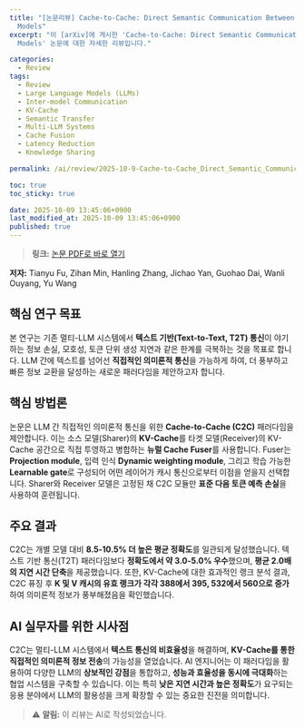 ```yaml
---
title: "[논문리뷰] Cache-to-Cache: Direct Semantic Communication Between Large Language
  Models"
excerpt: "이 [arXiv]에 게시한 'Cache-to-Cache: Direct Semantic Communication Between Large Language
  Models' 논문에 대한 자세한 리뷰입니다."

categories:
  - Review
tags:
  - Review
  - Large Language Models (LLMs)
  - Inter-model Communication
  - KV-Cache
  - Semantic Transfer
  - Multi-LLM Systems
  - Cache Fusion
  - Latency Reduction
  - Knowledge Sharing

permalink: /ai/review/2025-10-9-Cache-to-Cache_Direct_Semantic_Communication_Between_Large_Language_Models/

toc: true
toc_sticky: true

date: 2025-10-09 13:45:06+0900
last_modified_at: 2025-10-09 13:45:06+0900
published: true
---
```

> **링크:** [논문 PDF로 바로 열기](https://arxiv.org/abs/2510.03215)

**저자:** Tianyu Fu, Zihan Min, Hanling Zhang, Jichao Yan, Guohao Dai, Wanli Ouyang, Yu Wang



## 핵심 연구 목표
본 연구는 기존 멀티-LLM 시스템에서 **텍스트 기반(Text-to-Text, T2T) 통신**이 야기하는 정보 손실, 모호성, 토큰 단위 생성 지연과 같은 한계를 극복하는 것을 목표로 합니다. LLM 간에 텍스트를 넘어선 **직접적인 의미론적 통신**을 가능하게 하여, 더 풍부하고 빠른 정보 교환을 달성하는 새로운 패러다임을 제안하고자 합니다.

## 핵심 방법론
논문은 LLM 간 직접적인 의미론적 통신을 위한 **Cache-to-Cache (C2C)** 패러다임을 제안합니다. 이는 소스 모델(Sharer)의 **KV-Cache**를 타겟 모델(Receiver)의 KV-Cache 공간으로 직접 투영하고 병합하는 **뉴럴 Cache Fuser**를 사용합니다. Fuser는 **Projection module**, 입력 인식 **Dynamic weighting module**, 그리고 학습 가능한 **Learnable gate**로 구성되어 어떤 레이어가 캐시 통신으로부터 이점을 얻을지 선택합니다. Sharer와 Receiver 모델은 고정된 채 C2C 모듈만 **표준 다음 토큰 예측 손실**을 사용하여 훈련됩니다.

## 주요 결과
C2C는 개별 모델 대비 **8.5-10.5% 더 높은 평균 정확도**를 일관되게 달성했습니다. 텍스트 기반 통신(T2T) 패러다임보다 **정확도에서 약 3.0-5.0% 우수**했으며, **평균 2.0배의 지연 시간 단축**을 제공했습니다. 또한, KV-Cache에 대한 효과적인 랭크 분석 결과, C2C 퓨징 후 **K 및 V 캐시의 유효 랭크가 각각 388에서 395, 532에서 560으로 증가**하여 의미론적 정보가 풍부해졌음을 확인했습니다.

## AI 실무자를 위한 시사점
C2C는 멀티-LLM 시스템에서 **텍스트 통신의 비효율성**을 해결하며, **KV-Cache를 통한 직접적인 의미론적 정보 전송**의 가능성을 열었습니다. AI 엔지니어는 이 패러다임을 활용하여 다양한 LLM의 **상보적인 강점**을 통합하고, **성능과 효율성을 동시에 극대화**하는 협업 시스템을 구축할 수 있습니다. 이는 특히 **낮은 지연 시간과 높은 정확도**가 요구되는 응용 분야에서 LLM의 활용성을 크게 확장할 수 있는 중요한 진전을 의미합니다.

> ⚠️ **알림:** 이 리뷰는 AI로 작성되었습니다.